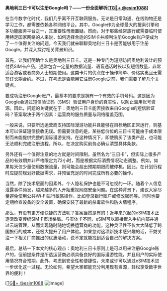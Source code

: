 **奥地利三日卡可以注册Google吗？——一份全面解析[[TG💪+ @esim1088](https://t.me/s/esim1088)]**

在当今数字化时代，我们几乎离不开互联网服务。无论是日常沟通、在线购物还是学习工作，都需要依赖各种网络平台。其中，Google作为全球最大的搜索引擎和多功能服务平台之一，其重要性毋庸置疑。然而，对于那些经常旅行或需要临时使用特定国家网络的人来说，如何选择合适的SIM卡并顺利注册Google账户便成为了一个值得关注的问题。今天我们就来聊聊奥地利三日卡是否能够用于注册Google，并深入探讨相关背景知识。

首先，让我们明确什么是奥地利三日卡。这是一种专门为短期访问奥地利设计的预付费SIM卡产品，通常包含一定量的数据流量、语音通话时长以及短信数量，非常适合游客或者商务人士短期使用。这类卡片的优点在于操作简单、价格实惠且无需签订长期合约。不过，在考虑是否能用它注册Google之前，我们需要了解几个关键点。

要成功注册Google账户，最基本的要求是拥有一个有效的手机号码。这是因为Google会通过短信验证码（SMS）验证用户身份的真实性，以防止滥用账号资源。因此，问题的关键就在于：奥地利三日卡能否接收来自Google的短信验证码？答案取决于两个因素：运营商的服务质量与网络覆盖范围。

一般来说，只要所选运营商支持国际漫游功能并且能够在目标地区正常运行，则基本可以保证短信接收无误。但需要注意的是，某些低价位的三日卡可能由于成本限制而未能提供完整的国际漫游支持。在这种情况下，即使购买了该类产品，也可能无法顺利完成注册流程。所以，在决定购买前务必确认清楚具体条款。

另外还有一个值得注意的地方就是时间限制。虽然名为“三日卡”，但实际上很多产品的有效期并非严格限定为72小时，而是根据实际消费情况动态调整。例如，如果每天仅少量使用数据流量，则可能会超出预期期限而被停机。因此，在计划行程时应提前规划好数据需求，并预留充足的时间完成所有必要的操作。

当然，除了技术层面的因素外，个人隐私保护也是不可忽视的一环。随着个人信息泄露事件频发，越来越多的人开始重视网络安全问题。在这种背景下，建议大家尽量避免使用公共Wi-Fi进行敏感操作，比如登录银行账户或修改密码等。同时也要定期检查设备的安全设置，确保安装了最新的杀毒软件和防火墙程序。

那么，有没有更方便快捷的方法呢？答案当然是有的！近年来兴起的eSIM技术正逐渐改变传统SIM卡市场格局。与实体卡不同，eSIM可以直接嵌入手机内部并通过云端管理，从而实现随时随地切换运营商的功能。这种灵活性不仅大大降低了跨国旅行的成本，还极大提升了用户体验。如果您对这项新技术感兴趣的话，不妨关注一下相关厂商推出的优惠活动，说不定就能找到适合自己的解决方案。

最后，总结一下本文的核心观点：奥地利三日卡原则上是可以用来注册Google账户的，但前提条件是所选运营商必须具备良好的国际漫游性能，并且用户的实际使用情况符合预期。此外，考虑到安全性和便捷性，未来或许可以通过eSIM技术进一步优化这一过程。无论如何，希望大家都能充分利用现有资源，轻松享受数字世界的便利！

[[TG💪+ @esim1088](https://t.me/s/esim1088) ![Image](https://i.postimg.cc/4NQfJmqS/Snipaste-2025-05-13-00-14-12.png)]